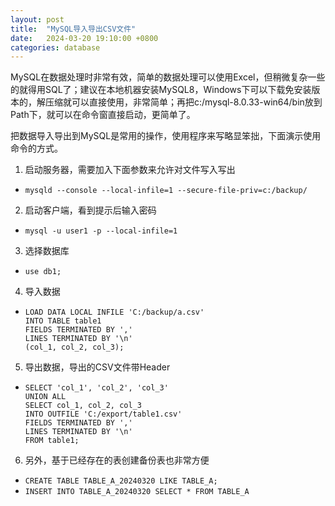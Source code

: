 ```yaml
---
layout: post
title:  "MySQL导入导出CSV文件"
date:   2024-03-20 19:10:00 +0800
categories: database
--- 
```


MySQL在数据处理时非常有效，简单的数据处理可以使用Excel，但稍微复杂一些的就得用SQL了；建议在本地机器安装MySQL8，Windows下可以下载免安装版本的，解压缩就可以直接使用，非常简单；再把c:/mysql-8.0.33-win64/bin放到Path下，就可以在命令窗直接启动，更简单了。 

把数据导入导出到MySQL是常用的操作，使用程序来写略显笨拙，下面演示使用命令的方式。

1. 启动服务器，需要加入下面参数来允许对文件写入写出
 - `mysqld --console --local-infile=1 --secure-file-priv=c:/backup/`

2. 启动客户端，看到提示后输入密码
 - `mysql -u user1 -p --local-infile=1`

3. 选择数据库
 - `use db1;`

4. 导入数据  
 -	```
	LOAD DATA LOCAL INFILE 'C:/backup/a.csv'  
	INTO TABLE table1  
	FIELDS TERMINATED BY ','     
	LINES TERMINATED BY '\n'
	(col_1, col_2, col_3); 
	```

5. 导出数据，导出的CSV文件带Header
 -	```
	SELECT 'col_1', 'col_2', 'col_3'
	UNION ALL
	SELECT col_1, col_2, col_3
	INTO OUTFILE 'C:/export/table1.csv' 
	FIELDS TERMINATED BY ','     
	LINES TERMINATED BY '\n'
	FROM table1;
	```

6. 另外，基于已经存在的表创建备份表也非常方便
 - `CREATE TABLE TABLE_A_20240320 LIKE TABLE_A;`
 - `INSERT INTO TABLE_A_20240320 SELECT * FROM TABLE_A`

